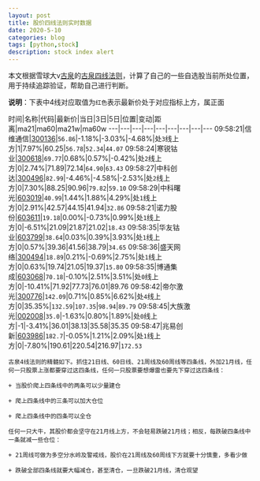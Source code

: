 ```yaml
---
layout: post
title: 股价四线法则实时数据
date: 2020-5-10
categories: blog
tags: [python,stock]
description: stock index alert
---
```



本文根据雪球大v[古泉](https://xueqiu.com/u/7148646888)的[古泉四线法则](https://xueqiu.com/7148646888/130498192)，计算了自己的一些自选股当前所处位置，用于持续追踪验证，帮助自己进行判断。

**说明**：下表中4线对应取值为`红色`表示最新价处于对应指标上方，属正面

时间|名称|代码|最新价|当日|3日|5日|位置|变动|距离|ma21|ma60|ma21w|ma60w
---|---|---|---|---|---|---|---|---
09:58:21|信维通信|[300136](https://xueqiu.com/S/SZ300136)|`56.86`|-1.18%|-3.03%|-4.68%|处`3`线上方|1|7.97%|60.25|`56.78`|`52.34`|`44.07`
09:58:24|寒锐钴业|[300618](https://xueqiu.com/S/SZ300618)|`69.77`|0.68%|0.57%|-0.42%|处`2`线上方|0|2.74%|71.89|72.14|`64.90`|`63.43`
09:58:27|中科创达|[300496](https://xueqiu.com/S/SZ300496)|`82.99`|-4.46%|-4.58%|-2.53%|处`2`线上方|0|7.30%|88.25|90.96|`79.82`|`59.10`
09:58:29|中科曙光|[603019](https://xueqiu.com/S/SH603019)|`40.99`|1.44%|1.88%|4.29%|处`1`线上方|0|2.91%|42.57|44.15|41.94|`32.86`
09:58:21|诺力股份|[603611](https://xueqiu.com/S/SH603611)|`19.18`|0.00%|-0.73%|0.99%|处`1`线上方|0|-6.51%|21.09|21.87|21.02|`18.43`
09:58:35|华友钴业|[603799](https://xueqiu.com/S/SH603799)|`38.64`|0.03%|0.39%|3.93%|处`1`线上方|0|0.57%|39.36|41.56|38.79|`34.65`
09:58:36|盛天网络|[300494](https://xueqiu.com/S/SZ300494)|`18.89`|0.21%|-0.69%|2.75%|处`1`线上方|0|0.63%|19.74|21.05|19.37|`15.80`
09:58:35|博通集成|[603068](https://xueqiu.com/S/SH603068)|`70.18`|-0.10%|2.51%|3.51%|处`0`线上方|0|-10.41%|71.92|77.73|76.01|89.76
09:58:42|帝尔激光|[300776](https://xueqiu.com/S/SZ300776)|`142.09`|0.71%|0.85%|6.62%|处`4`线上方|0|35.35%|`132.59`|`107.35`|`98.94`|`89.79`
09:58:45|大族激光|[002008](https://xueqiu.com/S/SZ002008)|`35.0`|-1.63%|0.80%|1.89%|处`0`线上方|-1|-3.41%|36.01|38.13|35.58|35.35
09:58:47|兆易创新|[603986](https://xueqiu.com/S/SH603986)|`182.7`|-0.05%|1.21%|2.09%|处`1`线上方|0|-7.80%|190.61|220.54|216.97|`172.53`

```
古泉4线法则的精髓如下。抓住21日线、60日线、21周线及60周线等四条线，外加21月线，任何一只股票上涨都要穿过这四条线，任何一只股票要想爆雷也要先下穿过这四条线：

+ 当股价爬上四条线中的两条可以少量建仓

+ 爬上四条线中的三条可以加大仓位

+ 爬上四条线中的四条可以全仓

任何一只大牛，其股价都会坚守在21月线上方，不会轻易跌破21月线；相反，每跌破四条线中一条就减一些仓位：

+ 21周线可做为多空分水岭及警戒线，股价在21周线及60周线下方就要十分慎重，多看少做

+ 跌破全部四条线就要大幅减仓，甚至清仓，一旦跌破21月线，清仓观望
```